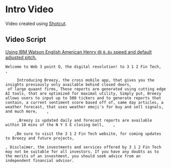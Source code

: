 # Intro Video
Video created using [Shotcut](https://shotcut.org/download/).
## Video Script
[Using IBM Watson English American Henry @ `0.8x` speed and default adjusted pitch.](https://www.ibm.com/demos/live/tts-demo/self-service/home)

```
Welcome to Web 3 point O, the digital revolution! to 3 1 2 Fin Tech,   ,

     Introducing Breezy, the cross mobile app, that gives you the insights previously only available behind closed doors, 
 of large quaant firms, These reports are generated using cutting edge AI tools, that are optimized for maximal utility, Simply put, Breezy allows users to input up to 500 tickers and to generate reports that contain, a current sentiment score based off of, same day articles, a weather forecast, that uses weather emoji's for buy and sell signals, and much more,    ,

     ,Breezy is updated daily and forecast reports are available within 10 mins of the N Y S E closing bell,    ,

    ,Be sure to visit the 3 1 2 Fin Tech website, for coming updates to Breezy and future projects,

, Disclaimer, the investments and services offered by 3 1 2 Fin Tech may not be suitable for all investors. If you have any doubts as to the merits of an investment, you should seek advice from an independent financial advisor.
```